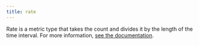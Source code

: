 ```yaml
---
title: rate
---
```

Rate is a metric type that takes the count and divides it by the length of the time interval.
For more information, <a href="/metrics/#metric-types">see the documentation</a>.